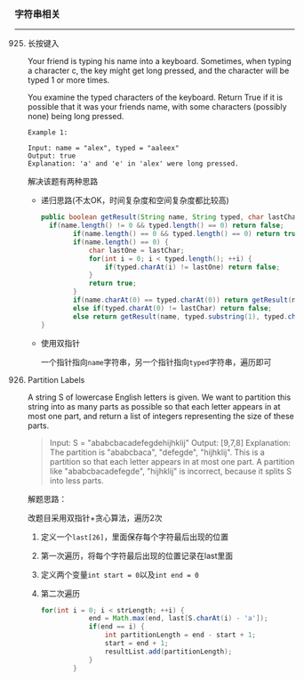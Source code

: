 ### 字符串相关

---

925. 长按键入

     Your friend is typing his name into a keyboard.  Sometimes, when typing a character c, the key might get long pressed, and the character will be typed 1 or more times.

     You examine the typed characters of the keyboard.  Return True if it is possible that it was your friends name, with some characters (possibly none) being long pressed.

     ```
     Example 1:
     
     Input: name = "alex", typed = "aaleex"
     Output: true
     Explanation: 'a' and 'e' in 'alex' were long pressed.
     ```

     解决该题有两种思路

     - 递归思路(不太OK，时间复杂度和空间复杂度都比较高)

       ```java
       public boolean getResult(String name, String typed, char lastChar) {
         if(name.length() != 0 && typed.length() == 0) return false;
               if(name.length() == 0 && typed.length() == 0) return true;
               if(name.length() == 0) {
                   char lastOne = lastChar;
                   for(int i = 0; i < typed.length(); ++i) {
                       if(typed.charAt(i) != lastOne) return false;
                   }
                   return true;
               }
               if(name.charAt(0) == typed.charAt(0)) return getResult(name.substring(1), typed.substring(1), typed.charAt(0));
               else if(typed.charAt(0) != lastChar) return false;
               else return getResult(name, typed.substring(1), typed.charAt(0));
       }
       ```

     - 使用双指针

       一个指针指向`name`字符串，另一个指针指向`typed`字符串，遍历即可

763. Partition Labels

     A string S of lowercase English letters is given. We want to partition this string into as many parts as possible so that each letter appears in at most one part, and return a list of integers representing the size of these parts.

     > Input: S = "ababcbacadefegdehijhklij"
     > Output: [9,7,8]
     > Explanation:
     > The partition is "ababcbaca", "defegde", "hijhklij".
     > This is a partition so that each letter appears in at most one part.
     > A partition like "ababcbacadefegde", "hijhklij" is incorrect, because it splits S into less parts.

     解题思路：

     改题目采用双指针+贪心算法，遍历2次

     1. 定义一个`last[26]`，里面保存每个字符最后出现的位置

     2. 第一次遍历，将每个字符最后出现的位置记录在last里面

     3. 定义两个变量`int start = 0`以及`int end = 0`

     4. 第二次遍历

        ```java
        for(int i = 0; i < strLength; ++i) {
                    end = Math.max(end, last[S.charAt(i) - 'a']);
                    if(end == i) {
                        int partitionLength = end - start + 1;
                        start = end + 1;
                        resultList.add(partitionLength);
                    }
                }
        ```

